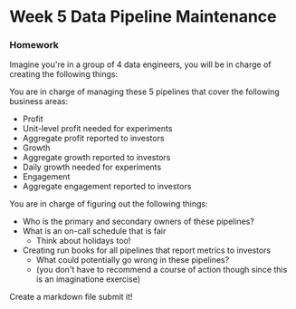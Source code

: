 # Week 5 Data Pipeline Maintenance

### Homework

Imagine you're in a group of 4 data engineers, you will be in charge of creating the following things:

You are in charge of managing these 5 pipelines that cover the following business areas:
 
- Profit
 - Unit-level profit needed for experiments
 - Aggregate profit reported to investors
- Growth
 - Aggregate growth reported to investors
 - Daily growth needed for experiments
- Engagement 
 - Aggregate engagement reported to investors

You are in charge of figuring out the following things:

- Who is the primary and secondary owners of these pipelines?
- What is an on-call schedule that is fair
  - Think about holidays too!
- Creating run books for all pipelines that report metrics to investors
  - What could potentially go wrong in these pipelines?
  - (you don't have to recommend a course of action though since this is an imaginatione exercise)
  
Create a markdown file submit it!

 

